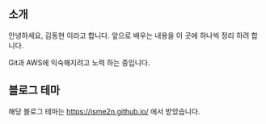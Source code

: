 
## 소개

안녕하세요, 김동현 이라고 합니다. 앞으로 배우는 내용을 이 곳에 하나씩 정리 하려 합니다.

Git과 AWS에 익숙해지려고 노력 하는 중입니다. 

## 블로그 테마

해당 블로그 테마는 https://isme2n.github.io/ 에서 받았습니다.

